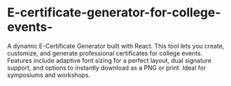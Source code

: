 # E-certificate-generator-for-college-events-
A dynamic E-Certificate Generator built with React. This tool lets you create, customize, and generate professional certificates for college events. Features include adaptive font sizing for a perfect layout, dual signature support, and options to instantly download as a PNG or print. Ideal for symposiums and workshops.
